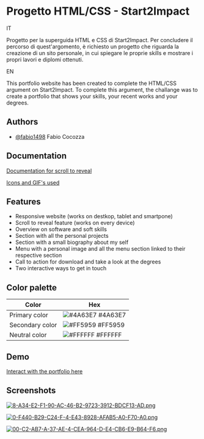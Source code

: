 
# Progetto HTML/CSS - Start2Impact

IT

Progetto per la superguida HTML e CSS di Start2Impact.
Per concludere il percorso di quest'argomento, è richiesto un progetto che riguarda la creazione di un sito personale, in cui spiegare le proprie skills
e mostrare i propri lavori e diplomi ottenuti.

EN

This portfolio website has been created to complete the HTML/CSS argument on Start2Impact.
To complete this argument, the challange was to create a portfolio that shows your skills, your recent works and your degrees.
## Authors

- [@fabio1498](https://www.github.com/fabio1498) Fabio Cocozza


## Documentation

[Documentation for scroll to reveal](https://www.codingsnow.com/2021/01/reveal-webpage-elements-on-scroll-on.html)

[Icons and GIF's used](https://icons8.it/)


## Features

- Responsive website (works on destkop, tablet and smartpone)
- Scroll to reveal feature (works on every device)
- Overview on software and soft skills
- Section  with all the personal projects
- Section with a small biography about my self
- Menu with a personal image and all the menu section linked to their respective section
- Call to action for download and take a look at the degrees
- Two interactive ways to get in touch

## Color palette

| Color             | Hex                                                                |
| ----------------- | ------------------------------------------------------------------ |
| Primary color | ![#4A63E7](https://via.placeholder.com/10/4A63E7?text=+) #4A63E7 |
| Secondary color | ![#FF5959](https://via.placeholder.com/10/FF5959?text=+) #FF5959 |
| Neutral color | ![#FFFFFF](https://via.placeholder.com/10/FFFFFF?text=+) #FFFFFF |

## Demo
[Interact with the portfolio here](https://fabio1498.github.io/Progetto_Start2Impact_HTML-CSS/)

## Screenshots
[![8-A34-E2-F1-90-AC-46-B2-9723-3912-BDCF13-AD.png](https://i.postimg.cc/NFmbsbHs/8-A34-E2-F1-90-AC-46-B2-9723-3912-BDCF13-AD.png)](https://postimg.cc/ct1fTRh2)

[![0-F440-B29-C24-F-4-E43-8928-AFAB5-A0-F70-A0.png](https://i.postimg.cc/rmJFB2hM/0-F440-B29-C24-F-4-E43-8928-AFAB5-A0-F70-A0.png)](https://postimg.cc/CBRg8XTQ)

[![00-C2-AB7-A-37-AE-4-CEA-964-D-E4-CB6-E9-B64-F6.png](https://i.postimg.cc/MG0WB8JV/00-C2-AB7-A-37-AE-4-CEA-964-D-E4-CB6-E9-B64-F6.png)](https://postimg.cc/mcDfxJDg)
